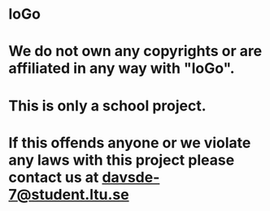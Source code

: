 # loGo
# 
# We do not own any copyrights or are affiliated in any way with "loGo".

# This is only a school project. 


# If this offends anyone or we violate any laws with this project please contact us at davsde-7@student.ltu.se



